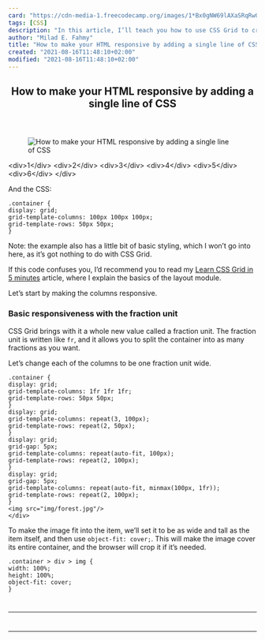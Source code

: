 ```yaml
---
card: "https://cdn-media-1.freecodecamp.org/images/1*Bx0gNW69lAXaSRqRw0_8dw.jpeg"
tags: [CSS]
description: "In this article, I’ll teach you how to use CSS Grid to create"
author: "Milad E. Fahmy"
title: "How to make your HTML responsive by adding a single line of CSS"
created: "2021-08-16T11:48:10+02:00"
modified: "2021-08-16T11:48:10+02:00"
---
```

<div class="site-wrapper">
<main id="site-main" class="site-main outer">
<div class="inner">
<article class="post-full post tag-css tag-web-development tag-design tag-technology tag-programming ">
<header class="post-full-header">
<h1 class="post-full-title">How to make your HTML responsive by adding a single line of CSS</h1>
</header>
<figure class="post-full-image">
<picture>
<source media="(max-width: 700px)" sizes="1px" srcset="data:image/gif;base64,R0lGODlhAQABAIAAAAAAAP///yH5BAEAAAAALAAAAAABAAEAAAIBRAA7 1w">
<source media="(min-width: 701px)" sizes="(max-width: 800px) 400px,
(max-width: 1170px) 700px,
1400px" srcset="https://cdn-media-1.freecodecamp.org/images/1*Bx0gNW69lAXaSRqRw0_8dw.jpeg 300w,
https://cdn-media-1.freecodecamp.org/images/1*Bx0gNW69lAXaSRqRw0_8dw.jpeg 600w,
https://cdn-media-1.freecodecamp.org/images/1*Bx0gNW69lAXaSRqRw0_8dw.jpeg 1000w,
https://cdn-media-1.freecodecamp.org/images/1*Bx0gNW69lAXaSRqRw0_8dw.jpeg 2000w">
<img onerror="this.style.display='none'" src="https://cdn-media-1.freecodecamp.org/images/1*Bx0gNW69lAXaSRqRw0_8dw.jpeg" alt="How to make your HTML responsive by adding a single line of CSS">
</picture>
</figure>
<section class="post-full-content">
<div class="post-content">
&lt;div&gt;1&lt;/div&gt;
&lt;div&gt;2&lt;/div&gt;
&lt;div&gt;3&lt;/div&gt;
&lt;div&gt;4&lt;/div&gt;
&lt;div&gt;5&lt;/div&gt;
&lt;div&gt;6&lt;/div&gt;
&lt;/div&gt;
</code></pre><p>And the CSS:</p><pre><code class="language-css">.container {
display: grid;
grid-template-columns: 100px 100px 100px;
grid-template-rows: 50px 50px;
}
</code></pre><p>Note: the example also has a little bit of basic styling, which I won’t go into here, as it’s got nothing to do with CSS Grid.</p><p>If this code confuses you, I’d recommend you to read my <a href="https://medium.freecodecamp.org/learn-css-grid-in-5-minutes-f582e87b1228">Learn CSS Grid in 5 minutes</a> article, where I explain the basics of the layout module.</p><p>Let’s start by making the columns responsive.</p><h3 id="basic-responsiveness-with-the-fraction-unit">Basic responsiveness with the fraction unit</h3><p>CSS Grid brings with it a whole new value called a fraction unit. The fraction unit is written like <code>fr</code>, and it allows you to split the container into as many fractions as you want.</p><p>Let’s change each of the columns to be one fraction unit wide.</p><pre><code class="language-css">.container {
display: grid;
grid-template-columns: 1fr 1fr 1fr;
grid-template-rows: 50px 50px;
}
display: grid;
grid-template-columns: repeat(3, 100px);
grid-template-rows: repeat(2, 50px);
}
display: grid;
grid-gap: 5px;
grid-template-columns: repeat(auto-fit, 100px);
grid-template-rows: repeat(2, 100px);
}
display: grid;
grid-gap: 5px;
grid-template-columns: repeat(auto-fit, minmax(100px, 1fr));
grid-template-rows: repeat(2, 100px);
}
&lt;img src="img/forest.jpg"/&gt;
&lt;/div&gt;
</code></pre><p>To make the image fit into the item, we’ll set it to be as wide and tall as the item itself, and then use <code>object-fit: cover;</code>. This will make the image cover its entire container, and the browser will crop it if it’s needed.</p><pre><code class="language-css">.container &gt; div &gt; img {
width: 100%;
height: 100%;
object-fit: cover;
}
</div>
<hr>
<hr>
</section>
</article>
</div>
</main>
</div>
<!-- Google Tag Manager (noscript) -->
<!-- End Google Tag Manager (noscript) -->
